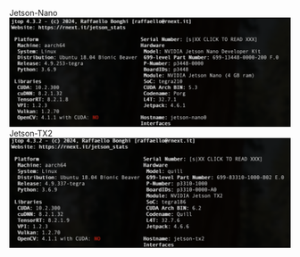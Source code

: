 Jetson-Nano 
![Jetson-Nano](../assets/nano-state.png)
Jetson-TX2
![Jetson-TX2](../assets/tx2-state.png)